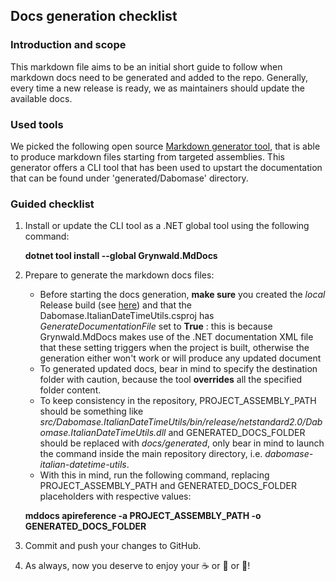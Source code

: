 ## Docs generation checklist

### Introduction and scope
This markdown file aims to be an initial short guide to follow when markdown docs need to be generated and added to the repo.
Generally, every time a new release is ready, we as maintainers should update the available docs.

### Used tools
We picked the following open source [Markdown generator tool](https://github.com/ap0llo/mddocs), that is able to produce markdown files starting from targeted assemblies.
This generator offers a CLI tool that has been used to upstart the documentation that can be found under 'generated/Dabomase' directory.

### Guided checklist

1. Install or update the CLI tool as a .NET global tool using the following command:

    **dotnet tool install --global Grynwald.MdDocs**

2. Prepare to generate the markdown docs files:
    - Before starting the docs generation, **make sure** you created the _local_ Release build (see [here](nuget-checklist.md)) and that the Dabomase.ItalianDateTimeUtils.csproj has _GenerateDocumentationFile_ set to **True** : this is because Grynwald.MdDocs makes use of the .NET documentation XML file that these setting triggers when the project is built, otherwise the generation either won't work or will produce any updated document
    - To generated updated docs, bear in mind to specify the destination folder with caution, because the tool **overrides** all the specified folder content.
    - To keep consistency in the repository, PROJECT_ASSEMBLY_PATH should be something like _src/Dabomase.ItalianDateTimeUtils/bin/release/netstandard2.0/Dabomase.ItalianDateTimeUtils.dll_ and GENERATED_DOCS_FOLDER should be replaced with _docs/generated_, only bear in mind to launch the command inside the main repository directory, i.e. _dabomase-italian-datetime-utils_.
    - With this in mind, run the following command, replacing PROJECT_ASSEMBLY_PATH and GENERATED_DOCS_FOLDER placeholders with respective values:
    
    **mddocs apireference -a PROJECT_ASSEMBLY_PATH -o GENERATED_DOCS_FOLDER**

3. Commit and push your changes to GitHub.

4. As always, now you deserve to enjoy your :coffee: or :tea: or :beer:!
